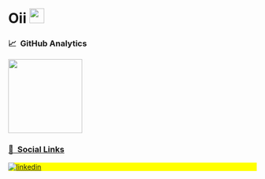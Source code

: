 # Oii <img src="https://raw.githubusercontent.com/kaueMarques/kaueMarques/master/hi.gif" width="30" height="30"/> 
 

### 📈 &nbsp;GitHub Analytics
<div align="left">
  <a href="https://github.com/mikaelleps">
  <img height="150em" src="https://github-readme-stats.vercel.app/api/top-langs/?username=mikaelleps&layout=compact&langs_count=7&theme=dracula"/>
</div>


### 💬 &nbsp;Social Links

<p align="left" style="background:yellow">
 <a href= "https://www.linkedin.com/in/mikaelle-sousa-7b0a4b151" target="_blank">
 <img align="center" src="https://img.shields.io/badge/LinkedIn-0077B5?style=for-the-badge&logo=linkedin&logoColor=white" alt="linkedin"/>
</a>
    

